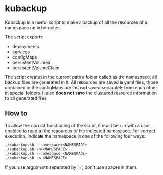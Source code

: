 # kubackup
Kubackup is a useful script to make a backup of all the resources of a namespace on kubernetes.

The script exports:
* deployments
* services
* configMaps
* persistentVolumes
* persistentVolumeClaim

The script creates in the current path a folder called as the namespace, all backup files are generated in it. All resources are saved in yaml files, those contained in the configMaps are instead saved separately from each other in special folders.
It also **does not save** the clustered resource information to all generated files.

## How to
To allow the correct functioning of the script, it must be run with a user enabled to read all the resources of the indicated namespace.
For correct execution, indicate the namespace in one of the following four ways:
```
./kubackup.sh --namespace=<NAMESPACE>
./kubackup.sh -n=<NAMESPACE>
./kubackup.sh --namespace <NAMESPACE>
./kubackup.sh -n <NAMESPACE>
```
If you use arguments separated by '=', don't use spaces in them.

